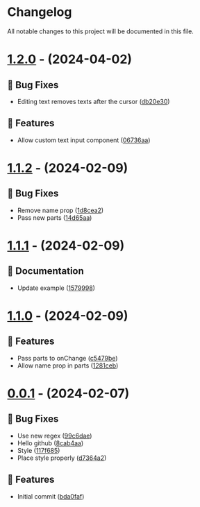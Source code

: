 # Changelog
All notable changes to this project will be documented in this file.

# [1.2.0](https://github.com/imranbarbhuiya/react-native-headless-mention/compare/v1.1.2...v1.2.0) - (2024-04-02)

## 🐛 Bug Fixes

- Editing text removes texts after the cursor ([db20e30](https://github.com/imranbarbhuiya/react-native-headless-mention/commit/db20e3068b15a2755253a6be3ef55fe315b57bfb))

## 🚀 Features

- Allow custom text input component ([06736aa](https://github.com/imranbarbhuiya/react-native-headless-mention/commit/06736aaa698c9f9a76e45e15fad8d09f819e00bb))

# [1.1.2](https://github.com/imranbarbhuiya/react-native-headless-mention/compare/v1.1.2...v1.1.2) - (2024-02-09)

## 🐛 Bug Fixes

- Remove name prop ([1d8cea2](https://github.com/imranbarbhuiya/react-native-headless-mention/commit/1d8cea29dd71327ae08c1f63dab00d64ce4b828f))
- Pass new parts ([14d65aa](https://github.com/imranbarbhuiya/react-native-headless-mention/commit/14d65aa68e8c0fe3e42bca9b3c110269552592c0))

# [1.1.1](https://github.com/imranbarbhuiya/react-native-headless-mention/compare/v1.1.1...v1.1.1) - (2024-02-09)

## 📝 Documentation

- Update example ([1579998](https://github.com/imranbarbhuiya/react-native-headless-mention/commit/15799982c007c3314cc7b29045568bd1482fb5dd))

# [1.1.0](https://github.com/imranbarbhuiya/react-native-headless-mention/compare/v1.1.0...v1.1.0) - (2024-02-09)

## 🚀 Features

- Pass parts to onChange ([c5479be](https://github.com/imranbarbhuiya/react-native-headless-mention/commit/c5479beae21148e474c3eba7475d56286f709e6e))
- Allow name prop in parts ([1281ceb](https://github.com/imranbarbhuiya/react-native-headless-mention/commit/1281cebd78320cc912097b575751518c60252ac7))

# [0.0.1](https://github.com/imranbarbhuiya/react-native-headless-mention/compare/v0.0.1...v0.0.1) - (2024-02-07)

## 🐛 Bug Fixes

- Use new regex ([99c6dae](https://github.com/imranbarbhuiya/react-native-headless-mention/commit/99c6dae9010be204ad4a739bceb8f3b50fc8a367))
- Hello github ([8cab4aa](https://github.com/imranbarbhuiya/react-native-headless-mention/commit/8cab4aa6a6e349f643d00bcc337a6a2bc17d6b49))
- Style ([117f685](https://github.com/imranbarbhuiya/react-native-headless-mention/commit/117f685635984f2fd216bc10ab68cb895e287945))
- Place style properly ([d7364a2](https://github.com/imranbarbhuiya/react-native-headless-mention/commit/d7364a23364a9f326dbcdee208a8da29e2e7aa6f))

## 🚀 Features

- Initial commit ([bda0faf](https://github.com/imranbarbhuiya/react-native-headless-mention/commit/bda0fafe501385750c2bd57807b41a6fac14f4c5))

